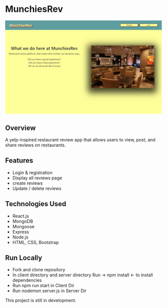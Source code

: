# MunchiesRev

![alt text](https://github.com/DannyIGuesss/MunchiesRev-Group-Project/blob/main/munchiesscreens.jpg "home-page screenshot")

## Overview
A yelp-inspired restaurant review app that allows users to view, post, and share reviews on restaurants.



## Features

* Login & registration
* Display all reviews page
* create reviews
* Update / delete reviews 

## Technologies Used

* React.js
* MongoDB
* Mongoose
* Express
* Node.js
* HTML, CSS, Bootstrap


## Run Locally

* Fork and clone repository
* In client directory and server directory Run -> npm install <-  to install dependencies
* Run npm run start in Client Dir
* Run nodemon server.js in Server Dir

This project is still in development.